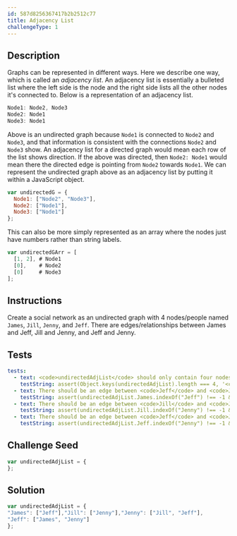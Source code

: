 ```yaml
---
id: 587d8256367417b2b2512c77
title: Adjacency List
challengeType: 1
---
```


## Description
<section id='description'>
Graphs can be represented in different ways. Here we describe one way, which is called an <dfn>adjacency list</dfn>.
An adjacency list is essentially a bulleted list where the left side is the node and the right side lists all the other nodes it's connected to. Below is a representation of an adjacency list.

```js
Node1: Node2, Node3
Node2: Node1
Node3: Node1
```

Above is an undirected graph because <code>Node1</code> is connected to <code>Node2</code> and <code>Node3</code>, and that information is consistent with the connections <code>Node2</code> and <code>Node3</code> show. An adjacency list for a directed graph would mean each row of the list shows direction. If the above was directed, then <code>Node2: Node1</code> would mean there the directed edge is pointing from <code>Node2</code> towards <code>Node1</code>.
We can represent the undirected graph above as an adjacency list by putting it within a JavaScript object.

```js
var undirectedG = {
  Node1: ["Node2", "Node3"],
  Node2: ["Node1"],
  Node3: ["Node1"]
};
```

This can also be more simply represented as an array where the nodes just have numbers rather than string labels.

```js
var undirectedGArr = [
  [1, 2], # Node1
  [0],    # Node2
  [0]     # Node3
];
```

</section>

## Instructions
<section id='instructions'>
Create a social network as an undirected graph with 4 nodes/people named <code>James</code>, <code>Jill</code>, <code>Jenny</code>, and <code>Jeff</code>. There are edges/relationships between James and Jeff, Jill and Jenny, and Jeff and Jenny.
</section>

## Tests
<section id='tests'>

```yml
tests:
  - text: <code>undirectedAdjList</code> should only contain four nodes.
    testString: assert(Object.keys(undirectedAdjList).length === 4, '<code>undirectedAdjList</code> should only contain four nodes.');
  - text: There should be an edge between <code>Jeff</code> and <code>James</code>.
    testString: assert(undirectedAdjList.James.indexOf("Jeff") !== -1 && undirectedAdjList.Jeff.indexOf("James") !== -1, 'There should be an edge between <code>Jeff</code> and <code>James</code>.');
  - text: There should be an edge between <code>Jill</code> and <code>Jenny</code>.
    testString: assert(undirectedAdjList.Jill.indexOf("Jenny") !== -1 && undirectedAdjList.Jill.indexOf("Jenny") !== -1, 'There should be an edge between <code>Jill</code> and <code>Jenny</code>.');
  - text: There should be an edge between <code>Jeff</code> and <code>Jenny</code>.
    testString: assert(undirectedAdjList.Jeff.indexOf("Jenny") !== -1 && undirectedAdjList.Jenny.indexOf("Jeff") !== -1, 'There should be an edge between <code>Jeff</code> and <code>Jenny</code>.');

```

</section>

## Challenge Seed
<section id='challengeSeed'>

<div id='js-seed'>

```js
var undirectedAdjList = {
};
```

</div>



</section>

## Solution
<section id='solution'>


```js
var undirectedAdjList = {
"James": ["Jeff"],"Jill": ["Jenny"],"Jenny": ["Jill", "Jeff"],
"Jeff": ["James", "Jenny"]
};
```

</section>

